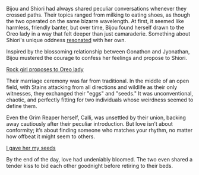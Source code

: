 <!-- title: Seeds and Eggs -->

Bijou and Shiori had always shared peculiar conversations whenever they crossed paths. Their topics ranged from milking to eating shoes, as though the two operated on the same bizarre wavelength. At first, it seemed like harmless, friendly banter, but over time, Bijou found herself drawn to the Oreo lady in a way that felt deeper than just camaraderie. Something about Shiori's unique oddness [resonated](https://www.youtube.com/live/Y2LV1PUQ0S8?feature=shared\&t=4011) with her own.

Inspired by the blossoming relationship between Gonathon and Jyonathan, Bijou mustered the courage to confess her feelings and propose to Shiori.

[Rock girl proposes to Oreo lady](#embed:https://www.youtube.com/live/Y2LV1PUQ0S8?t=8385)

Their marriage ceremony was far from traditional. In the middle of an open field, with Stains attacking from all directions and wildlife as their only witnesses, they exchanged their "eggs" and "seeds." It was unconventional, chaotic, and perfectly fitting for two individuals whose weirdness seemed to define them.

Even the Grim Reaper herself, Calli, was unsettled by their union, backing away cautiously after their peculiar introduction. But love isn’t about conformity; it’s about finding someone who matches your rhythm, no matter how offbeat it might seem to others.

[I gave her my seeds](#embed:https://www.youtube.com/live/LTIq_0ykLVA?feature=shared\&t=8760)

By the end of the day, love had undeniably bloomed. The two even shared a tender kiss to bid each other goodnight before retiring to their beds.
